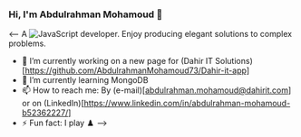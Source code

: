 ### Hi, I'm Abdulrahman Mohamoud 👋

<-- A ![JavaScript](https://img.shields.io/badge/javascript-%23323330.svg?style=for-the-badge&logo=javascript&logoColor=%23F7DF1E) developer. Enjoy producing elegant solutions to complex problems.  

- 🔭 I’m currently working on a new page for (Dahir IT Solutions)[https://github.com/AbdulrahmanMohamoud73/Dahir-it-app]
- 🌱 I’m currently learning MongoDB
- 📫 How to reach me: By (e-mail)[abdulrahman.mohamoud@dahirit.com] or on (LinkedIn)[https://www.linkedin.com/in/abdulrahman-mohamoud-b52362227/]
- ⚡ Fun fact: I play ♟️
  -->
